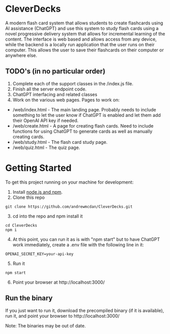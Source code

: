 # CleverDecks
A modern flash card system that allows students to create flashcards using AI assistance (ChatGPT) and use this system to study flash cards using a novel progressive delivery system that allows for incremental learning of the content. The interface is web based and allows access from any device, while the backend is a locally run application that the user runs on their computer. This allows the user to save their flashcards on their computer or anywhere else.

## TODO's (in no particular order)
1. Complete each of the support classes in the /index.js file.
2. Finish all the server endpoint code. 
3. ChatGPT interfacing and related classes
4. Work on the various web pages. Pages to work on:
- /web/index.html - The main landing page. Probably needs to include something to let the user know if ChatGPT is enabled and let them add their OpenAI API key if needed.
- /web/create.html - A page for creating flash cards. Need to include functions for using ChatGPT to generate cards as well as manually creating cards. 
- /web/study.html - The flash card study page. 
- /web/quiz.html - The quiz page.

# Getting Started
To get this project running on your machine for development:
1. Install [node.js and npm](https://nodejs.org/en/download). 
2. Clone this repo
```
git clone https://github.com/andrewmcdan/CleverDecks.git
```
3. cd into the repo and npm install it
```
cd CleverDecks
npm i
```
4. At this point, you can run it as is with "npm start" but to have ChatGPT work immediately, create a .env file with the following line in it:
```
OPENAI_SECRET_KEY=your-api-key
```
5. Run it
```
npm start
```
6. Point your browser at http://localhost:3000/

## Run the binary
If you just want to run it, download the precompiled binary (if it is available), run it, and point your browser to http://localhost:3000/

Note: The binaries may be out of date.